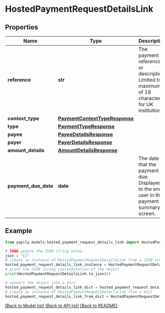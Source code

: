 # HostedPaymentRequestDetailsLink


## Properties

Name | Type | Description | Notes
------------ | ------------- | ------------- | -------------
**reference** | **str** | The payment reference or description. Limited to a maximum of 18 characters for UK institutions. | [optional] 
**context_type** | [**PaymentContextTypeResponse**](PaymentContextTypeResponse.md) |  | [optional] 
**type** | [**PaymentTypeResponse**](PaymentTypeResponse.md) |  | [optional] 
**payee** | [**PayeeDetailsResponse**](PayeeDetailsResponse.md) |  | [optional] 
**payer** | [**PayerDetailsResponse**](PayerDetailsResponse.md) |  | [optional] 
**amount_details** | [**AmountDetailsResponse**](AmountDetailsResponse.md) |  | [optional] 
**payment_due_date** | **date** | The date that the payment is due. Displayed to the end user in the payment summary screen. | [optional] 

## Example

```python
from yapily.models.hosted_payment_request_details_link import HostedPaymentRequestDetailsLink

# TODO update the JSON string below
json = "{}"
# create an instance of HostedPaymentRequestDetailsLink from a JSON string
hosted_payment_request_details_link_instance = HostedPaymentRequestDetailsLink.from_json(json)
# print the JSON string representation of the object
print(HostedPaymentRequestDetailsLink.to_json())

# convert the object into a dict
hosted_payment_request_details_link_dict = hosted_payment_request_details_link_instance.to_dict()
# create an instance of HostedPaymentRequestDetailsLink from a dict
hosted_payment_request_details_link_from_dict = HostedPaymentRequestDetailsLink.from_dict(hosted_payment_request_details_link_dict)
```
[[Back to Model list]](../README.md#documentation-for-models) [[Back to API list]](../README.md#documentation-for-api-endpoints) [[Back to README]](../README.md)


